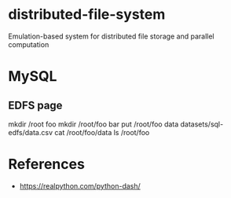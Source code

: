 # distributed-file-system
 Emulation-based system for distributed file storage and parallel computation


# MySQL

## EDFS page
mkdir /root foo
mkdir /root/foo bar
put /root/foo data datasets/sql-edfs/data.csv
cat /root/foo/data
ls /root/foo

# References
- https://realpython.com/python-dash/
